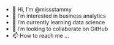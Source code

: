 - 👋 Hi, I’m @missstammy
- 👀 I’m interested in business analytics
- 🌱 I’m currently learning data science
- 💞️ I’m looking to collaborate on GitHub
- 📫 How to reach me ...

<!---
missstammy/missstammy is a ✨ special ✨ repository because its `README.md` (this file) appears on your GitHub profile.
You can click the Preview link to take a look at your changes.
--->
